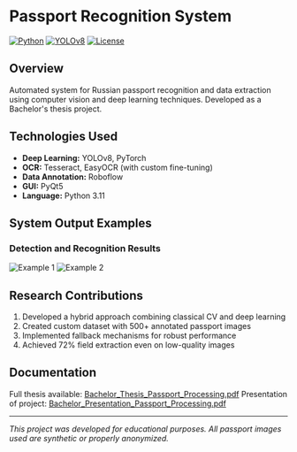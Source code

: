 #  Passport Recognition System

[![Python](https://img.shields.io/badge/Python-3.11-blue.svg)](https://www.python.org/)
[![YOLOv8](https://img.shields.io/badge/YOLOv8-Latest-green.svg)](https://github.com/ultralytics/ultralytics)
[![License](https://img.shields.io/badge/License-MIT-yellow.svg)](LICENSE)

##  Overview
Automated system for Russian passport recognition and data extraction using computer vision and deep learning techniques. Developed as a Bachelor's thesis project.

##  Technologies Used
- **Deep Learning:** YOLOv8, PyTorch
- **OCR:** Tesseract, EasyOCR (with custom fine-tuning)
- **Data Annotation:** Roboflow
- **GUI:** PyQt5
- **Language:** Python 3.11

##  System Output Examples

### Detection and Recognition Results
![Example 1](images/result_program.jpg)
![Example 2](images/result_program_detailed_view.jpg)


##  Research Contributions
1. Developed a hybrid approach combining classical CV and deep learning
2. Created custom dataset with 500+ annotated passport images
3. Implemented fallback mechanisms for robust performance
4. Achieved 72% field extraction even on low-quality images

##  Documentation
Full thesis available: [Bachelor_Thesis_Passport_Processing.pdf](docs/Bachelor_Thesis_Passport_Proccesing.pdf)
Presentation of project: [Bachelor_Presentation_Passport_Processing.pdf](docs/Bachelor_Presentation_Passport_Proccesing.pdf)


---
*This project was developed for educational purposes. All passport images used are synthetic or properly anonymized.*
